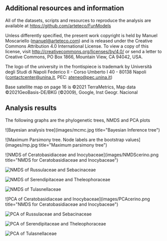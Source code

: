 
## Additional resources and information

All of the datasets, scripts and resources to reproduce the analysis are available at https://github.com/arteteco/FunModels

Unless differently specified, the present work copyright is held by Manuel Moscariello (manuel@arteteco.com) and is released under the Creative Commons Attribution 4.0 International License. To view a copy of this license, visit http://creativecommons.org/licenses/by/4.0/ or send a letter to Creative Commons, PO Box 1866, Mountain View, CA 94042, USA.

The logo of the university in the frontispiece is trademark by Università degli Studi di Napoli Federico II - Corso Umberto I 40 - 80138 Napoli (contactcenter@unina.it, PEC: ateneo@pec.unina.it)

Base satellite map on page 16 is ©2021 TerraMetrics, Map data ©2021GeoBasis-DE/BKG (©2009), Google, Inst Geogr. Nacional


## Analysis results

The following graphs are the phylogenetic trees, NMDS and PCA plots

![Bayesian analysis tree](images/mcmc.jpg title="Bayesian Inference tree")

![Maximum Parsimony tree. Node labels are the bootstrap values](images/mp.jpg title="Maximum parsimony tree") 


![NMDS of Ceratobasidiaceae and Inocybaceae](images/NMDScerino.png title="NMDS for Ceratobasidiaceae and Inocybaceae")

![NMDS of Russulaceae and Sebacinaceae](images/NMDSrusseb.png)

![NMDS of Serendipitaceae and Theleophoraceae](images/NMDSserthe.png)

![NMDS of Tulasnellaceae](images/NMDStul.png)



![PCA of Ceratobasidiaceae and Inocybaceae](images/PCAcerino.png title="NMDS for Ceratobasidiaceae and Inocybaceae")

![PCA of Russulaceae and Sebacinaceae](images/PCArusseb.png)

![PCA of Serendipitaceae and Theleophoraceae](images/PCAserthe.png)

![PCA of Tulasnellaceae](images/PCAtul.png)


